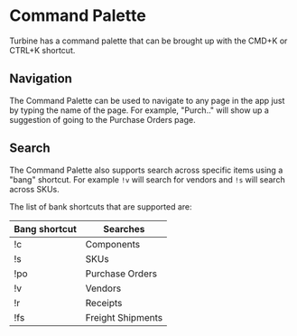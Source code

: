 # Command Palette

Turbine has a command palette that can be brought up with the CMD+K or CTRL+K shortcut. 

## Navigation

The Command Palette can be used to navigate to any page in the app just by typing the name of the page. For example, "Purch.." will show up a suggestion of going to the Purchase Orders page.

## Search

The Command Palette also supports search across specific items using a "bang" shortcut. For example `!v` will search for vendors and `!s` will search across SKUs. 

The list of bank shortcuts that are supported are:

| Bang shortcut | Searches          |
|---------------|-------------------|
| !c            | Components        |
| !s            | SKUs              |
| !po           | Purchase Orders   |
| !v            | Vendors           |
| !r            | Receipts          |
| !fs           | Freight Shipments |

